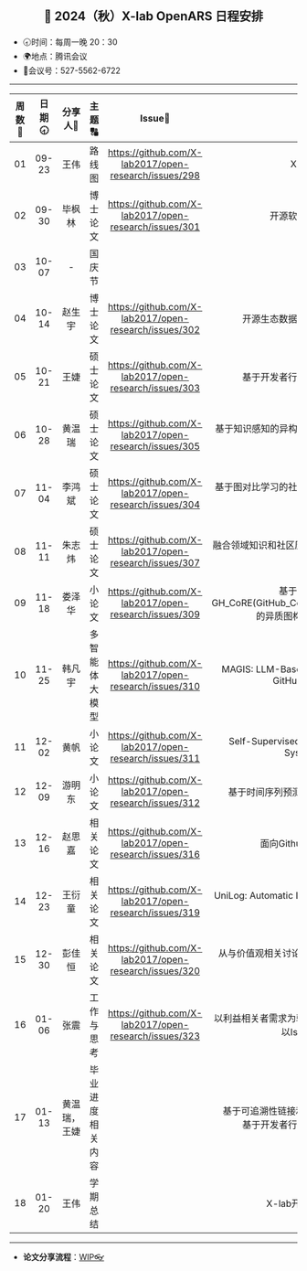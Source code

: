 
## <p align="center">🌷 2024（秋）X-lab OpenARS 日程安排 </p>

- 🕣时间：每周一晚 20：30
- 🌍地点：腾讯会议
- 📠会议号：527-5562-6722


****


| 周数📆 | 日期🕣 | 分享人🙋 | 主题🔠 | Issue📌 | 内容📒 | 主持💂‍♂️ | 视频🎥 |
| :----: | :----: | :----: | :----: |:----:| :----: | :----------: | :--------: |
|  01   | 09-23 | 王伟 | 路线图 | https://github.com/X-lab2017/open-research/issues/298 | X-lab Roadmap | 韩凡宇 | [链接](https://www.bilibili.com/video/BV1CLxseFEEx/) |
|  02   | 09-30 | 毕枫林 | 博士论文 |https://github.com/X-lab2017/open-research/issues/301 | 开源软件生态系统研究概论 | 韩凡宇 | [链接](https://www.bilibili.com/video/BV1mP2oY8EkG)|
|  03   | 10-07 | - | 国庆节 |  |  |  |  |
|  04   | 10-14 | 赵生宇 | 博士论文 | https://github.com/X-lab2017/open-research/issues/302 | 开源生态数据平台的关键技术研究与应用  | 韩凡宇 | [链接](https://www.bilibili.com/video/BV1UA2oYcE4L) |
|  05   | 10-21 | 王婕 | 硕士论文 | https://github.com/X-lab2017/open-research/issues/303 | 基于开发者行为数据的开源技能识别研究 | 韩凡宇 |  |
|  06   | 10-28 | 黄温瑞 | 硕士论文 | https://github.com/X-lab2017/open-research/issues/305 | 基于知识感知的异构图学习方法的 issue-PR 链接预测研究  | 毕枫林 |  |
|  07   | 11-04 | 李鸿斌 | 硕士论文 | https://github.com/X-lab2017/open-research/issues/304  | 基于图对比学习的社区检测方法研究及其在开源社区中的应用 | 毕枫林 |  |
|  08   | 11-11 | 朱志炜 | 硕士论文  | https://github.com/X-lab2017/open-research/issues/307 | 融合领域知识和社区历史检索增强生成的Issue回复方法研究 | 毕枫林 |  |
|  09   | 11-18 | 娄泽华 | 小论文  | https://github.com/X-lab2017/open-research/issues/309  | 基于协作信息抽取工具GH_CoRE(GitHub_Collaboration_Relation_Extraction)的异质图构建与相关下游任务讨论 | 毕枫林 | |
|  10   | 11-25 | 韩凡宇 | 多智能体大模型 |https://github.com/X-lab2017/open-research/issues/310 | MAGIS: LLM-Based Multi-Agent Framework for GitHub Issue ReSolution | 彭佳恒 | [链接](https://www.bilibili.com/video/BV1UA2oYcE4L)|
|  11   | 12-02 | 黄帆 | 小论文 | https://github.com/X-lab2017/open-research/issues/311 | Self-Supervised Learning for Recommender Systems: A Survey | 彭佳恒 | [链接](https://www.bilibili.com/video/BV1brzCYGEQ5/?spm_id_from=333.999.0.0&vd_source=3a89b73a562a3d0164fc31f4e0b0204c) |
|  12   | 12-09 | 游明东 | 小论文 | https://github.com/X-lab2017/open-research/issues/312 | 基于时间序列预测模型的Github仓库活跃度计算 | 彭佳恒 | [链接](https://www.bilibili.com/video/BV1rUqPYjEeV) |
|  13   | 12-16 | 赵思嘉 | 相关论文 | https://github.com/X-lab2017/open-research/issues/316 | 面向Github开发者地理位置研究 | 彭佳恒 | |
|  14   | 12-23 | 王衍童 | 相关论文 | https://github.com/X-lab2017/open-research/issues/319 | UniLog: Automatic Logging via LLM and In-Context Learning | 娄泽华 | [链接](https://www.bilibili.com/video/BV1zFC5YHEHJ) |
|  15   | 12-30 | 彭佳恒 | 相关论文 | https://github.com/X-lab2017/open-research/issues/320 | 从与价值观相关讨论中预测开源贡献者流失：GitHub Issue 的分析 | 娄泽华 | [链接](https://www.bilibili.com/video/BV1tM6JY6Eao) |
|  16   | 01-06 | 张震 | 工作与思考 | https://github.com/X-lab2017/open-research/issues/323 | 以利益相关者需求为驱动的构建开源benchmark方法 - 以Issue分配任务为例 | 娄泽华 | [链接](https://www.bilibili.com/video/BV13HrLYuEex) |
|  17   | 01-13 | 黄温瑞，<br />王婕 | 毕业进度相关内容 |  | 基于可追溯性链接和代码质量的PR价值评估研究，<br />基于开发者行为数据的开源技能识别研究 | 娄泽华 | [链接](https://www.bilibili.com/video/BV1M1cmerEB2) |
|  18   | 01-20 | 王伟 | 学期总结 |  | X-lab开源运营服务能力矩阵 | 娄泽华 | [链接](https://www.bilibili.com/video/BV1TXwWekEEW) |



****

* **论文分享流程**：[WIP👓](https://github.com/X-lab2017/open-research/tree/main/OpenReading)
